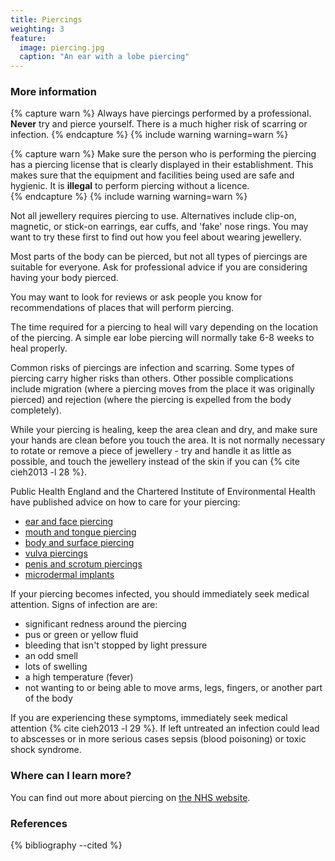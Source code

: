 ```yaml
---
title: Piercings
weighting: 3
feature:
  image: piercing.jpg
  caption: "An ear with a lobe piercing"
---
```


### More information

{% capture warn %}
Always have piercings performed by a professional. **Never** try and pierce yourself. There is a much higher risk of scarring or infection.
{% endcapture %}
{% include warning warning=warn %}

{% capture warn %}
Make sure the person who is performing the piercing has a piercing license that is clearly displayed in their establishment. This makes sure that the equipment and facilities being used are safe and hygienic. It is **illegal** to perform piercing without a licence.  
{% endcapture %}
{% include warning warning=warn %}

Not all jewellery requires piercing to use. Alternatives include clip-on, magnetic, or stick-on earrings, ear cuffs, and 'fake' nose rings. You may want to try these first to find out how you feel about wearing jewellery.

Most parts of the body can be pierced, but not all types of piercings are suitable for everyone. Ask for professional advice if you are considering having your body pierced.

You may want to look for reviews or ask people you know for recommendations of places that will perform piercing.

The time required for a piercing to heal will vary depending on the location of the piercing. A simple ear lobe piercing will normally take 6-8 weeks to heal properly.

Common risks of piercings are infection and scarring. Some types of piercing carry higher risks than others. Other possible complications include migration (where a piercing moves from the place it was originally pierced) and rejection (where the piercing is expelled from the body completely).

While your piercing is healing, keep the area clean and dry, and make sure your hands are clean before you touch the area. It is not normally necessary to rotate or remove a piece of jewellery - try and handle it as little as possible, and touch the jewellery instead of the skin if you can {% cite cieh2013 -l 28 %}.

Public Health England and the Chartered Institute of Environmental Health have published advice on how to care for your piercing:

- [ear and face piercing](https://www.cieh.org/media/1974/tattoo-toolkit_part-c_02-ear-and-face-piercing-aftercare.pdf)
- [mouth and tongue piercing](https://www.cieh.org/media/1975/tattoo-toolkit_part-c_03-oral-piercing-aftercare.pdf)
- [body and surface piercing](https://www.cieh.org/media/1976/tattoo-toolkit_part-c_04-body-and-surface-piercing-aftercare.pdf)
- [vulva piercings](https://www.cieh.org/media/1977/tattoo-toolkit_part-c_05-genital-piercing-female-aftercare.pdf)
- [penis and scrotum piercings](https://www.cieh.org/media/1978/tattoo-toolkit_part-c_06-genital-piercing-male-aftercare.pdf)
- [microdermal implants](https://www.cieh.org/media/1979/tattoo-toolkit_part-c_07-microdermal-implants-aftercare.pdf)

If your piercing becomes infected, you should immediately seek medical attention. Signs of infection are are:

- significant redness around the piercing 
- pus or green or yellow fluid
- bleeding that isn't stopped by light pressure
- an odd smell
- lots of swelling
- a high temperature (fever)
- not wanting to or being able to move arms, legs, fingers, or another part of the body

If you are experiencing these symptoms, immediately seek medical attention {% cite cieh2013 -l 29 %}. If left untreated an infection could lead to abscesses or in more serious cases sepsis (blood poisoning) or toxic shock syndrome. 

### Where can I learn more?

You can find out more about piercing on [the NHS website](http://www.nhs.uk/Conditions/Body-piercing/Pages/Introduction.aspx).

### References

{% bibliography --cited %}